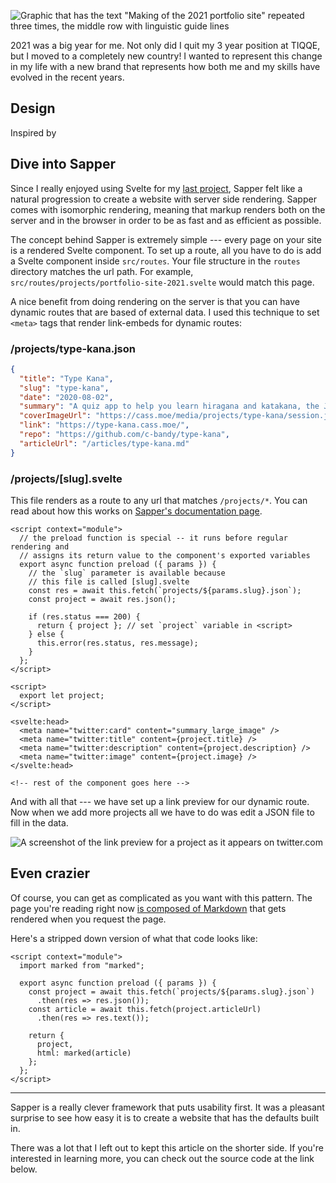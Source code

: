 ![Graphic that has the text "Making of the 2021 portfolio site" repeated three
times, the middle row with linguistic guide
lines](/media/projects/portfolio-site-2021/cover.png)

2021 was a big year for me. Not only did I quit my 3 year position at TIQQE, but
I moved to a completely new country! I wanted to represent this change in
my life with a new brand that represents how both me and my skills have evolved
in the recent years.

## Design

Inspired by 

## Dive into Sapper

Since I really enjoyed using Svelte for my [last project](/projects/type-kana),
Sapper felt like a natural progression to create a website with server side
rendering. Sapper comes with isomorphic rendering, meaning that markup renders
both on the server and in the browser in order to be as fast and as efficient as
possible.

The concept behind Sapper is extremely simple --- every page on your site is a
rendered Svelte component. To set up a route, all you have to do is add a Svelte
component inside `src/routes`. Your file structure in the `routes` directory
matches the url path. For example,
`src/routes/projects/portfolio-site-2021.svelte` would match this page.

A nice benefit from doing rendering on the server is that you can have dynamic
routes that are based of external data. I used this technique to set `<meta>`
tags that render link-embeds for dynamic routes:

### /projects/type-kana.json

```json
{
  "title": "Type Kana",
  "slug": "type-kana",
  "date": "2020-08-02",
  "summary": "A quiz app to help you learn hiragana and katakana, the Japanese syllabaries. Powered by Svelte.",
  "coverImageUrl": "https://cass.moe/media/projects/type-kana/session.jpg",
  "link": "https://type-kana.cass.moe/",
  "repo": "https://github.com/c-bandy/type-kana",
  "articleUrl": "/articles/type-kana.md"
}
```

### /projects/[slug].svelte

This file renders as a route to any url that matches `/projects/*`. You
can read about how this works on [Sapper's documentation
page](https://sapper.svelte.dev/docs#Pages).

```svelte
<script context="module">
  // the preload function is special -- it runs before regular rendering and 
  // assigns its return value to the component's exported variables
  export async function preload ({ params }) {
    // the `slug` parameter is available because
    // this file is called [slug].svelte
    const res = await this.fetch(`projects/${params.slug}.json`);
    const project = await res.json();

    if (res.status === 200) {
      return { project }; // set `project` variable in <script>
    } else {
      this.error(res.status, res.message);
    }
  };
</script>

<script>
  export let project;
</script>

<svelte:head>
  <meta name="twitter:card" content="summary_large_image" />
  <meta name="twitter:title" content={project.title} />
  <meta name="twitter:description" content={project.description} />
  <meta name="twitter:image" content={project.image} />
</svelte:head>

<!-- rest of the component goes here -->
```

And with all that --- we have set up a link preview for our dynamic route. Now
when we add more projects all we have to do was edit a JSON file to fill in the
data.

![A screenshot of the link preview for a project as it appears on
twitter.com](/media/projects/portfolio-site-2021/link-preview.png "What you see
when you link the Type Kana project on Twitter. Isn't my baby beautiful?")

## Even crazier

Of course, you can get as complicated as you want with this pattern. The page
you're reading right now [is composed of
Markdown](/articles/portfolio-site-2021.md) that gets rendered when you request
the page. 

Here's a stripped down version of what that code looks like:

```svelte
<script context="module">
  import marked from "marked";

  export async function preload ({ params }) {
    const project = await this.fetch(`projects/${params.slug}.json`)
      .then(res => res.json());
    const article = await this.fetch(project.articleUrl)
      .then(res => res.text());

    return { 
      project, 
      html: marked(article) 
    };
  };
</script>
```

---

Sapper is a really clever framework that puts usability first. It was a pleasant
surprise to see how easy it is to create a website that has the defaults built
in. 

There was a lot that I left out to kept this article on the shorter side. If
you're interested in learning more, you can check out the source code at the
link below.
